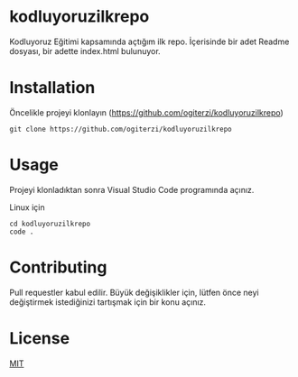 # kodluyoruzilkrepo
Kodluyoruz Eğitimi kapsamında açtığım ilk repo. İçerisinde bir adet Readme dosyası, bir adette index.html bulunuyor.
# Installation
Öncelikle projeyi klonlayın (https://github.com/ogiterzi/kodluyoruzilkrepo)
```
git clone https://github.com/ogiterzi/kodluyoruzilkrepo
```
# Usage
Projeyi klonladıktan sonra Visual Studio Code programında açınız.

Linux için
```
cd kodluyoruzilkrepo
code .
```

# Contributing
Pull requestler kabul edilir. Büyük değişiklikler için, lütfen önce neyi değiştirmek istediğinizi tartışmak için bir konu açınız.

# License

[MIT](https://github.com/ogiterzi/kodluyoruzilkrepo/blob/main/LICENSE)


 


